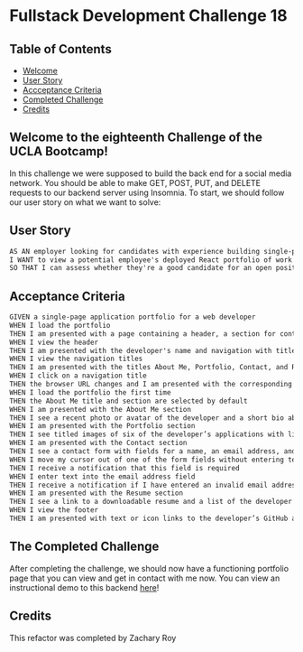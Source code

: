# Fullstack Development Challenge 18

## Table of Contents

- [Welcome](#welcome-to-the-eighteenth-challenge-of-the-ucla-bootcamp)
- [User Story](#user-story)
- [Accceptance Criteria](#acceptance-criteria)
- [Completed Challenge](#the-completed-challenge)
- [Credits](#credits)

## Welcome to the eighteenth Challenge of the UCLA Bootcamp!

In this challenge we were supposed to build the back end for a social media network. You should be able to make GET, POST, PUT, and DELETE requests to our backend server using Insomnia. To start, we should follow our user story on what we want to solve:

## User Story

```md
AS AN employer looking for candidates with experience building single-page applications
I WANT to view a potential employee's deployed React portfolio of work samples
SO THAT I can assess whether they're a good candidate for an open position
```

## Acceptance Criteria

```md
GIVEN a single-page application portfolio for a web developer
WHEN I load the portfolio
THEN I am presented with a page containing a header, a section for content, and a footer
WHEN I view the header
THEN I am presented with the developer's name and navigation with titles corresponding to different sections of the portfolio
WHEN I view the navigation titles
THEN I am presented with the titles About Me, Portfolio, Contact, and Resume, and the title corresponding to the current section is highlighted
WHEN I click on a navigation title
THEN the browser URL changes and I am presented with the corresponding section below the navigation and that title is highlighted
WHEN I load the portfolio the first time
THEN the About Me title and section are selected by default
WHEN I am presented with the About Me section
THEN I see a recent photo or avatar of the developer and a short bio about them
WHEN I am presented with the Portfolio section
THEN I see titled images of six of the developer’s applications with links to both the deployed applications and the corresponding GitHub repositories
WHEN I am presented with the Contact section
THEN I see a contact form with fields for a name, an email address, and a message
WHEN I move my cursor out of one of the form fields without entering text
THEN I receive a notification that this field is required
WHEN I enter text into the email address field
THEN I receive a notification if I have entered an invalid email address
WHEN I am presented with the Resume section
THEN I see a link to a downloadable resume and a list of the developer’s proficiencies
WHEN I view the footer
THEN I am presented with text or icon links to the developer’s GitHub and LinkedIn profiles, and their profile on a third platform (Stack Overflow, Twitter)
```

## The Completed Challenge

After completing the challenge, we should now have a functioning portfolio page that you can view and get in contact with me now. You can view an instructional demo to this backend [here](https://drive.google.com/file/d/1lCtxvnph5ue5My68xT8hyNktDCNrFOJe/view?usp=sharing)!

## Credits
This refactor was completed by Zachary Roy